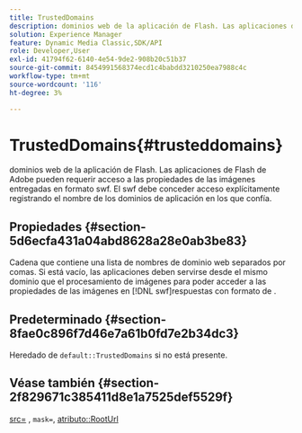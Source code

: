 ```yaml
---
title: TrustedDomains
description: dominios web de la aplicación de Flash. Las aplicaciones de Flash de Adobe pueden requerir acceso a las propiedades de las imágenes entregadas en formato swf. El swf debe conceder acceso explícitamente registrando el nombre de los dominios de aplicación en los que confía.
solution: Experience Manager
feature: Dynamic Media Classic,SDK/API
role: Developer,User
exl-id: 41794f62-6140-4e54-9de2-908b20c51b37
source-git-commit: 8454991568374ecd1c4babdd3210250ea7988c4c
workflow-type: tm+mt
source-wordcount: '116'
ht-degree: 3%

---
```


# TrustedDomains{#trusteddomains}

dominios web de la aplicación de Flash. Las aplicaciones de Flash de Adobe pueden requerir acceso a las propiedades de las imágenes entregadas en formato swf. El swf debe conceder acceso explícitamente registrando el nombre de los dominios de aplicación en los que confía.

## Propiedades {#section-5d6ecfa431a04abd8628a28e0ab3be83}

Cadena que contiene una lista de nombres de dominio web separados por comas. Si está vacío, las aplicaciones deben servirse desde el mismo dominio que el procesamiento de imágenes para poder acceder a las propiedades de las imágenes en [!DNL swf]respuestas con formato de .

## Predeterminado {#section-8fae0c896f7d46e7a61b0fd7e2b34dc3}

Heredado de `default::TrustedDomains` si no está presente.

## Véase también {#section-2f829671c385411d8e1a7525def5529f}

[src=](../../../../../ir-api/http-protocol/image-rendering-api-ref/c-ir-http-protocol-ref/c-ir-http-protocol-command-reference/r-ir-src.md#reference-62c98abad22149d68d405ed6aaff8272) , `mask=`, [atributo::RootUrl](../../../../../ir-api/material-cat/image-rendering-api-ref/c-ir-material-catalog/c-ir-attributes-reference/r-ir-rooturl.md#reference-b8d706a573814802bd6794223cc78402)
